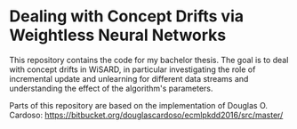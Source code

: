 # Dealing with Concept Drifts via Weightless Neural Networks

This repository contains the code for my bachelor thesis.
The goal is to deal with concept drifts in WiSARD, in particular investigating the role of incremental update and unlearning for different data streams and understanding the effect of the algorithm's parameters.

Parts of this repository are based on the implementation of Douglas O. Cardoso: https://bitbucket.org/douglascardoso/ecmlpkdd2016/src/master/
